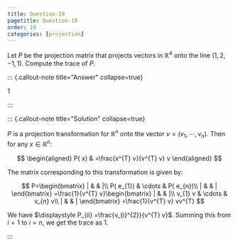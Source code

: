 ```yaml
---
title: Question-19
pagetitle: Question-19
order: 19
categories: [projection]
---
```


Let $P$ be the projection matrix that projects vectors in $\mathbb{R}^{4}$ onto the line $(1, 2, -1, 1)$. Compute the trace of $P$.

::: {.callout-note title="Answer" collapse=true}

$1$

:::

::: {.callout-note title="Solution" collapse=true}

$\displaystyle P$ is a projection transformation for $\displaystyle \mathbb{R}^{n}$ onto the vector $\displaystyle v=( v_{1} ,\cdots ,v_{n})$. Then for any $\displaystyle x\in \mathbb{R}^{n}$:


$$
\begin{aligned}
P( x) & =\frac{x^{T} v}{v^{T} v} v
\end{aligned}
$$


The matrix corresponding to this transformation is given by:


$$
P=\begin{bmatrix}
| &  & |\\
P( e_{1}) & \cdots  & P( e_{n})\\
| &  & |
\end{bmatrix} =\frac{1}{v^{T} v}\begin{bmatrix}
| &  & |\\
v_{1} v & \cdots  & v_{n} v\\
| &  & |
\end{bmatrix} =\frac{1}{v^{T} v} vv^{T}
$$

We have $\displaystyle P_{ii} =\frac{v_{i}^{2}}{v^{T} v}$. Summing this from $\displaystyle i=1$ to $\displaystyle i=n$, we get the trace as $\displaystyle 1$.

:::